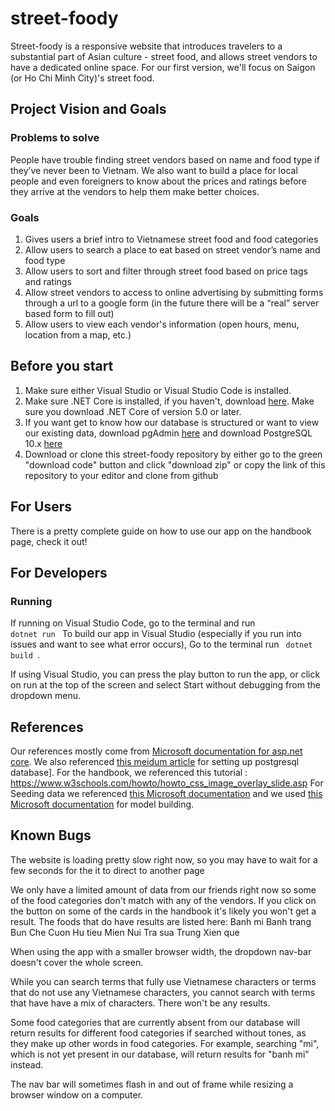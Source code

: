 # street-foody

Street-foody is a responsive website that introduces travelers to a substantial part of Asian culture - street food, and allows street vendors to have a dedicated online space. For our first version, we'll focus on Saigon (or Ho Chi Minh City)'s street food.


## Project Vision and Goals

### Problems to solve

People have trouble finding street vendors based on name and food type if they’ve never been to Vietnam. We also want to build a place for local people and even foreigners to know about the prices and ratings before they arrive at the vendors to help them make better choices. 

### Goals

1. Gives users a brief intro to Vietnamese street food and food categories 
2. Allow users to search  a place to eat based on street vendor’s name and food type
3. Allow users to sort and filter through street food based on price tags and ratings
4. Allow street vendors to access to online advertising by submitting forms through a url to a google form (in the future there will be a “real” server based form to fill out)
5. Allow users to view each vendor's information (open hours, menu, location from a map, etc.)





## Before you start

1. Make sure either Visual Studio or Visual Studio Code is installed.
2. Make sure .NET Core is installed, if you haven't, download [here](https://dotnet.microsoft.com/download). Make sure you download .NET Core of version 5.0 or later.
3. If you want get to know how our database is structured or want to view our existing data, download pgAdmin [here](https://www.pgadmin.org) and download PostgreSQL 10.x [here](https://postgresapp.com/downloads.html)
4. Download or clone this street-foody repository by either go to the green "download code" button and click "download zip" or copy the link of this repository to your editor and clone from github



## For Users

There is a pretty complete guide on how to use our app on the handbook page, check it out! 


## For Developers 

### Running

If running on Visual Studio Code, go to the terminal and run  <code> dotnet run </code>
To build our app in Visual Studio (especially if you run into issues and want to see what error occurs), 
Go to the terminal run <code> dotnet build </code>.

If using Visual Studio, you can press the play button to run the app, or click on run at the top of the screen and select
Start without debugging from the dropdown menu. 

## References 

Our references mostly come from [Microsoft documentation for asp.net core](https://docs.microsoft.com/en-us/aspnet/core/?view=aspnetcore-5.0).
We also referenced [this meidum article](https://medium.com/@agavatar/webapi-with-net-core-and-postgres-in-visual-studio-code-8b3587d12823) for setting up postgresql database]. For the handbook, we referenced this tutorial : https://www.w3schools.com/howto/howto_css_image_overlay_slide.asp For Seeding data we referenced [this Microsoft documentation](https://docs.microsoft.com/en-us/ef/core/modeling/data-seeding) and we used [this Microsoft documentation](https://docs.microsoft.com/en-us/aspnet/core/tutorials/first-mvc-app/adding-model?view=aspnetcore-5.0&tabs=visual-studio-code) for model building.


## Known Bugs

The website is loading pretty slow right now, so you may have to wait for a few seconds for the it to direct to another page

We only have a limited amount of data from our friends right now so some of the food categories don't match with any of the vendors. If you click on the button on some of the cards in the handbook it's likely you won't get a result. The foods that do have results are listed here:
Banh mi
Banh trang
Bun
Che
Cuon
Hu tieu
Mien
Nui
Tra sua
Trung
Xien que

When using the app with a smaller browser width, the dropdown nav-bar doesn't cover the whole screen. 

While you can search terms that fully use Vietnamese characters or terms that do not use any Vietnamese characters, you cannot search with terms that have have a mix of characters. There won't be any results. 

Some food categories that are currently absent from our database will return results for different food categories if searched without tones, as they make up other words in food categories. For example, searching "mi", which is not yet present in our database, will return results for "banh mi" instead.

The nav bar will sometimes flash in and out of frame while resizing a browser window on a computer. 



